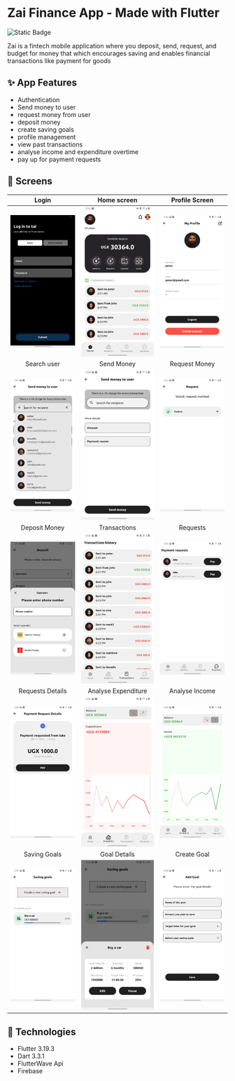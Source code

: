 
# Zai Finance App - Made with Flutter

![Static Badge](https://img.shields.io/badge/Made%20with%20-%20Flutter%20-blue?style=for-the-badge)

Zai is a fintech mobile application where you deposit, send, request, and budget for money that which encourages saving and enables financial transactions like payment for goods 

## :sparkles: App Features

- Authentication
- Send money to user
- request money from user
- deposit money
- create saving goals
- profile management
- view past transactions
- analyse income and expenditure overtime
- pay up for payment requests

## :iphone: Screens

Login | Home screen | Profile Screen |
:------------:|:-----------:|:--------------:|
![](./app_ui_images/login.jpg) | ![](./app_ui_images/home.jpg) | ![](./app_ui_images/profile.jpg)
Search user | Send Money | Request Money |
![](./app_ui_images/search_user.jpg) | ![](./app_ui_images/send_money.jpg) | ![](./app_ui_images/request_money.jpg)
Deposit Money | Transactions | Requests |
![](./app_ui_images/deposit_money.jpg) | ![](./app_ui_images/transactions.jpg) | ![](./app_ui_images/requests.jpg)
Requests Details | Analyse Expenditure | Analyse Income |
![](./app_ui_images/request_details.jpg) | ![](./app_ui_images/analyse_expenditure.jpg) | ![](./app_ui_images/analyse_income.jpg)
Saving Goals | Goal Details | Create Goal |
![](./app_ui_images/saving_goals.jpg) | ![](./app_ui_images/goal_details.jpg) | ![](./app_ui_images/create_saving_goal.jpg)


## 🚀 Technologies
- Flutter 3.19.3
- Dart 3.3.1
- FlutterWave Api
- Firebase
